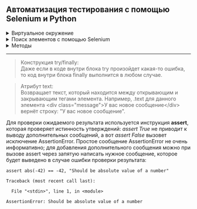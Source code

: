 ## Автоматизация тестирования с помощью Selenium и Python

<details>
<summary>Виртуальное окружение</summary>
  
Активировать:  
```
selenium_env\Scripts\activate.bat
```
Деактивировать:  
```
deactivate.bat
```
</details>

<details>
<summary>Поиск элементов с помощью Selenium</summary>
  
+ find_element(By.ID, value) — поиск по уникальному атрибуту id элемента;
+ find_element(By.CSS_SELECTOR, value) — поиск элемента с помощью правил на основе CSS;
+ find_element(By.XPATH, value) — поиск с помощью языка запросов XPath;
+ find_element(By.NAME, value) — поиск по атрибуту name элемента;
+ find_element(By.TAG_NAME, value) — поиск элемента по названию тега элемента;
+ find_element(By.CLASS_NAME, value) — поиск по значению атрибута class;
+ find_element(By.LINK_TEXT, value) — поиск ссылки на странице по полному совпадению;
+ find_element(By.PARTIAL_LINK_TEXT, value) — поиск ссылки на странице, если текст селектора совпадает с любой частью текста ссылки.
</details>

<details>
<summary>Методы</summary>
  
Открыть веб-страницу в браузере
```
driver.get()
```
Закрыть текущее окно браузера  
```
browser.close()
```
Закрыть все окна, вкладки и процессы вебдрайвера, запущенные во время тестовой сессии
```
browser.quit()
```
Cнять/поставить галочку в элементе типа checkbox или выбрать опцию из группы radiobuttons 
```
option1 = browser.find_element(By.CSS_SELECTOR, "[value='python']")
option1.click()
```
Можно также отметить нужный пункт, выполнив метод click() на элементе label  
```
option1 = browser.find_element(By.CSS_SELECTOR, "[for='java']")
option1.click()
```
</details>

---


> Конструкция try/finally:  
> Даже если в коде внутри блока try произойдет какая-то ошибка, то код внутри блока finally выполнится в любом случае.


> Атрибут text:  
> Возвращает текст, который находится между открывающим и закрывающим тегами элемента. Например, .text для данного элемента \<div class="message">У вас новое сообщение\</div> вернёт строку: "У вас новое сообщение".

Для проверки ожидаемого результата используется инструкция **assert**, которая проверяет истинность утверждений: *assert True* не приводит к выводу дополнительных сообщений, а вот *assert False* вызовет исключение AssertionError. Простое сообщение AssertionError не очень информативно; для добавления дополнительного сообщения можно при вызове assert через запятую написать нужное сообщение, которое будет выведено в случае ошибки проверки результата:
```
assert abs(-42) == -42, "Should be absolute value of a number"

Traceback (most recent call last):

  File "<stdin>", line 1, in <module>

AssertionError: Should be absolute value of a number
```


